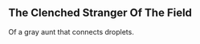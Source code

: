 The Clenched Stranger Of The Field
----------------------------------
Of a gray aunt that connects droplets.  
